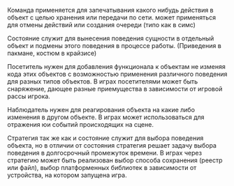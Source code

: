 Команда применяется для запечатывания какого нибудь действия в объект с целью хранения или передачи по сети. может применяться для отмены  действий или создания очереди (типо как в симс)

Состояние служит для вынесения поведения сущности в отдельный объект и подмены этого поведения в процессе работы. (Приведения в пакмане, костюм в крайзисе)

Посетитель нужен для добавления функционала к объектам не изменяя кода этих объектов с возможностью применения различного поведения для разных типов объектов. В играх посетителями может быть снаряжение, дающее разные приемущества в зависимости от игровой рассы игрока.

Наблюдатель нужен для реагирования объекта на какие либо изменения в другом объекте. В играх может использоваться для отражения юи событий происходящих на сцене.

Стратегия так же как и состояние служит для выбора поведения объекта, но в отличии от состояния 
стратегия решает задачу выбора поведения в долгосрочный промежуток времени. В играх через стратегию может быть реализован выбор способа сохранения (реестр или файл), выбор платформенных библиотек в зависимости от устройства, на котором запущена игра.
